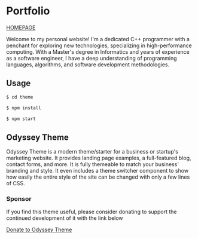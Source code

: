 # Portfolio

[HOMEPAGE](https://lukki15.github.io/)

Welcome to my personal website! I'm a dedicated C++ programmer with a penchant for exploring new technologies,
specializing in high-performance computing.
With a Master's degree in Informatics and years of experience as a software engineer,
I have a deep understanding of programming languages, algorithms, and software development methodologies.

## Usage

```bash
$ cd theme

$ npm install

$ npm start
```

## Odyssey Theme

Odyssey Theme is a modern theme/starter for a business or startup's marketing website. It provides landing page examples, a full-featured blog, contact forms, and more. It is fully themeable to match your business' branding and style. It even includes a theme switcher component to show how easily the entire style of the site can be changed with only a few lines of CSS.

### Sponsor

If you find this theme useful, please consider donating to support the continued development of it with the link below

[Donate to Odyssey Theme](https://littlesticks.lemonsqueezy.com/checkout?cart=1b9b09ef-0511-41ca-b94e-d6c6c4fde36e)
